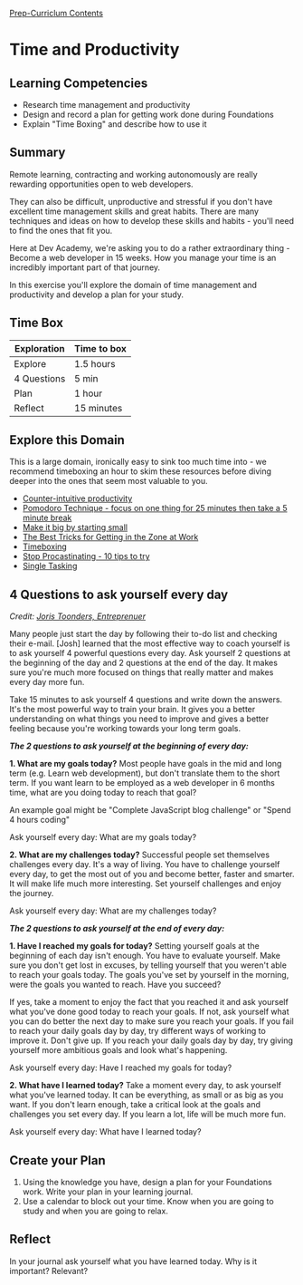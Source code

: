 [Prep-Curriclum Contents](README.md)

# Time and Productivity

## Learning Competencies
- Research time management and productivity
- Design and record a plan for getting work done during Foundations
- Explain "Time Boxing" and describe how to use it


## Summary
Remote learning, contracting and working autonomously are really rewarding opportunities open to web developers.

They can also be difficult, unproductive and stressful if you don't have excellent time management skills and great habits.
There are many techniques and ideas on how to develop these skills and habits - you'll need to find the ones that fit you.

Here at Dev Academy, we're asking you to do a rather extraordinary thing - Become a web developer in 15 weeks. How you manage your time is an incredibly important part of that journey.

In this exercise you'll explore the domain of time management and productivity and develop a plan for your study.

## Time Box

Exploration | Time to box |
------------|----------|
Explore | 1.5 hours
4 Questions | 5 min
Plan | 1 hour
Reflect  | 15 minutes |

## Explore this Domain
This is a large domain, ironically easy to sink too much time into - we recommend timeboxing an hour to skim these resources before diving deeper into the ones that seem most valuable to you.

- [Counter-intuitive productivity](http://paidtoexist.com/counterintuitive-productivity/)
- [Pomodoro Technique - focus on one thing for 25 minutes then take a 5 minute break](http://pomodorotechnique.com/)
- [Make it big by starting small](http://blog.bufferapp.com/make-it-big-by-starting-small)
- [The Best Tricks for Getting in the Zone at Work](http://www.themuse.com/advice/the-best-tricks-for-getting-in-the-zone-at-work)
- [Timeboxing](https://www.scruminc.com/what-is-timeboxing/)
- [Stop Procastinating - 10 tips to try](https://www.verywellmind.com/how-to-stop-procrastination-3144474)
- [Single Tasking](https://www.verywellmind.com/single-tasking-for-productivity-and-stress-management-3144753)

## 4 Questions to ask yourself every day
_Credit: [Joris Toonders, Entreprenuer](https://www.linkedin.com/pulse/20140402151626-7386607-4-questions-you-should-ask-yourself-every-day?trk=tod-home-art-list-large_0)_

Many people just start the day by following their to-do list and checking their e-mail. [Josh] learned that the most effective way to coach yourself is to ask yourself 4 powerful questions every day. Ask yourself 2 questions at the beginning of the day and 2 questions at the end of the day. It makes sure you're much more focused on things that really matter and makes every day more fun.

Take 15 minutes to ask yourself 4 questions and write down the answers. It's the most powerful way to train your brain. It gives you a better understanding on what things you need to improve and gives a better feeling because you're working towards your long term goals.

___The 2 questions to ask yourself at the beginning of every day:___

__1. What are my goals today?__
Most people have goals in the mid and long term (e.g. Learn web development), but don't translate them to the short term. If you want learn to be employed as a web developer in 6 months time, what are you doing today to reach that goal?

An example goal might be "Complete JavaScript blog challenge" or "Spend 4 hours coding"

Ask yourself every day: What are my goals today?

__2. What are my challenges today?__
Successful people set themselves challenges every day. It's a way of living. You have to challenge yourself every day, to get the most out of you and become better, faster and smarter. It will make life much more interesting. Set yourself challenges and enjoy the journey.

Ask yourself every day: What are my challenges today?

___The 2 questions to ask yourself at the end of every day:___

__1. Have I reached my goals for today?__
Setting yourself goals at the beginning of each day isn't enough. You have to evaluate yourself. Make sure you don't get lost in excuses, by telling yourself that you weren't able to reach your goals today. The goals you've set by yourself in the morning, were the goals you wanted to reach. Have you succeed?

If yes, take a moment to enjoy the fact that you reached it and ask yourself what you've done good today to reach your goals. If not, ask yourself what you can do better the next day to make sure you reach your goals. If you fail to reach your daily goals day by day, try different ways of working to improve it. Don't give up. If you reach your daily goals day by day, try giving yourself more ambitious goals and look what's happening.

Ask yourself every day: Have I reached my goals for today?

__2. What have I learned today?__
Take a moment every day, to ask yourself what you've learned today. It can be everything, as small or as big as you want. If you don't learn enough, take a critical look at the goals and challenges you set every day. If you learn a lot, life will be much more fun.

Ask yourself every day: What have I learned today?


## Create your Plan
1. Using the knowledge you have, design a plan for your Foundations work. Write your plan in your learning journal.
2. Use a calendar to block out your time. Know when you are going to study and when you are going to relax.

## Reflect
In your journal ask yourself what you have learned today. Why is it important? Relevant?

